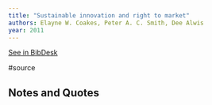 ```yaml
---
title: "Sustainable innovation and right to market"
authors: Elayne W. Coakes, Peter A. C. Smith, Dee Alwis
year: 2011
---
```

[See in BibDesk](x-bdsk://Coakes-2011aa)

#source

## Notes and Quotes


